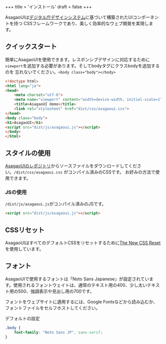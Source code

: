 +++
title = 'インストール'
draft = false
+++

AsagaoUIは[デジタル庁デザインシステム](https://www.digital.go.jp/policies/servicedesign/designsystem)に基づいて構築されたUIコンポーネントを持つ
CSSフレームワークであり、美しく効率的なウェブ開発を実現します。

## クイックスタート

簡単にAsagaoUIを使用できます。レスポンシブデザインに対応するために`viewport`を追加する必要があります。そしてbodyタグにクラスbodyを追加するのを
忘れないでください。`<body class="body"></body>`

```html
<!doctype html>
<html lang="ja">
<head>
    <meta charset="utf-8">
    <meta name="viewport" content="width=device-width, initial-scale=1">
    <title>AsagaoUI demo</title>
    <link rel="stylesheet" href="dist/css/asagaoui.css">
</head>
<body class="body">
<h1>AsagaoUI</h1>
<script src="dist/js/asagaoui.js"></script>
</body>
</html>
```

## スタイルの使用

[AsagaoUIのレポジトリ](https://github.com/ctpena/asagaoui)からソースファイルをダウンロードしてください。`/dist/css/asagaoui.css`
がコンパイル済みのCSSです。
お好みの方法で使用できます。

### JSの使用

`/dist/js/asagaoui.js`がコンパイル済みのJSです。

```html
<script src="dist/js/asagaoui.js"></script>
```

## CSSリセット

AsagaoUIはすべてのデフォルトCSSをリセットするために[The New CSS Reset](https://github.com/elad2412/the-new-css-reset)
を使用しています。

## フォント

AsagaoUIで使用するフォントは「Noto Sans Japanese」が設定されています。使用されるフォントウェイトは、通常のテキスト用の400、少し太いテキスト用の500、強調表示や見出し用の700です。

フォントをウェブサイトに適用するには、Google Fontsなどから読み込むか、フォントファイルをセルフホストしてください。

デフォルトの設定

```css
.body {
    font-family: "Noto Sans JP", sans-serif;
}
```
